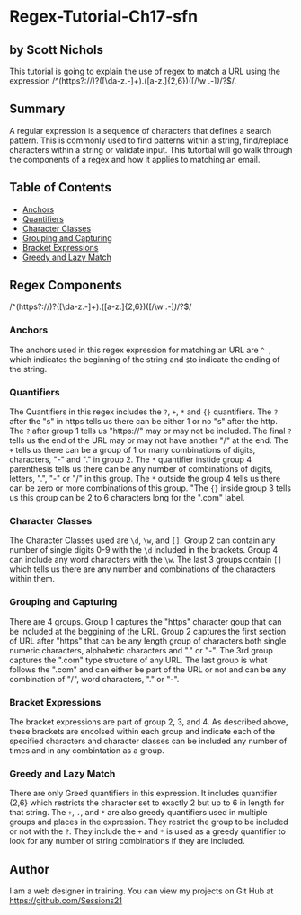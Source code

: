 #  Regex-Tutorial-Ch17-sfn
## by Scott Nichols

This tutorial is going to explain the use of regex to match a URL using the expression /^(https?:\/\/)?([\da-z\.-]+)\.([a-z\.]{2,6})([\/\w \.-]*)*\/?$/. 

## Summary

A regular expression is a sequence of characters that defines a search pattern. This is commonly used to find patterns within a string, find/replace characters within a string or validate input. This tutortial will go walk through the components of a regex and how it applies to matching an email.

## Table of Contents

- [Anchors](#anchors)
- [Quantifiers](#quantifiers)
- [Character Classes](#character-classes)
- [Grouping and Capturing](#grouping-and-capturing)
- [Bracket Expressions](#bracket-expressions)
- [Greedy and Lazy Match](#greedy-and-lazy-match)

## Regex Components
  /^(https?:\/\/)?([\da-z\.-]+)\.([a-z\.]{2,6})([\/\w \.-]*)*\/?$/
### Anchors
The anchors used in this regex expression for matching an URL are `^ `, which indicates the beginning of the string and `$`to indicate the ending of the string.

### Quantifiers
The Quantifiers in this regex includes the `?`, `+`, `*` and `{}` quantifiers. The `?` after the "s" in https tells us there can be either 1 or no "s" after the http.  The `?` after group 1 tells us "https://" may or may not be included. The final `?` tells us the end of the URL may or may not have another "/" at the end. The `+` tells us there can be a group of 1 or many combinations of digits, characters, "-" and "." in group 2.  The `*` quantifier instide group 4 parenthesis tells us there can be any number of combinations of digits, letters, ".", "-" or "/" in this group. The `*` outside the group 4  tells us there can be zero or more combinations of this group.  "The `{}` inside group 3 tells us this group can be 2 to 6 characters long for the ".com" label.

### Character Classes
The Character Classes used are `\d`, `\w`, and `[]`. Group 2 can contain any number of single digits 0-9 with the `\d` included in the brackets.  Group 4 can include any word characters with the `\w`. The last 3 groups contain `[]` which tells us there are any number and combinations of the characters within them.

### Grouping and Capturing
There are 4 groups.  Group 1 captures the "https" character goup that can be included at the beggining of the URL.  Group 2 captures the first section of URL after "https" that can be any length group of characters both single numeric characters, alphabetic characters and "." or "-".  The 3rd group captures the ".com" type structure of any URL.  The last group is what follows the ".com" and can either be part of the URL or not and can be any combination of "/", word characters, "." or "-".

### Bracket Expressions
The bracket expressions are part of group 2, 3, and 4.  As described above, these brackets are encolsed within each group and indicate each of the specified characters and character classes can be included any number of times and in any combintation as a group.

### Greedy and Lazy Match
There are only Greed quantifiers in this expression.  It includes quantifier {2,6} which restricts the character set to exactly 2 but up to 6 in length for that string.  The `+`, `.`, and `*` are also greedy quantifiers used in multiple groups and places in the expression. They restrict the group to be included or not with the `?`.  They include the `+` and `*` is used as a greedy quantifier to look for any number of string combinations if they are included.

## Author

I am a web designer in training. You can view my projects on Git Hub at https://github.com/Sessions21